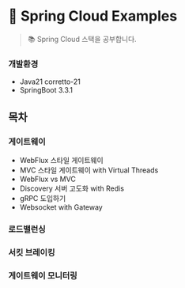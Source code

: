 # 🚀 Spring Cloud Examples

> 📚 Spring Cloud 스택을 공부합니다.

### 개발환경

- Java21 corretto-21
- SpringBoot 3.3.1

## 목차

### 게이트웨이

- WebFlux 스타일 게이트웨이
- MVC 스타일 게이트웨이 with Virtual Threads
- WebFlux vs MVC
- Discovery 서버 고도화 with Redis
- gRPC 도입하기
- Websocket with Gateway

### 로드밸런싱

### 서킷 브레이킹

### 게이트웨이 모니터링
